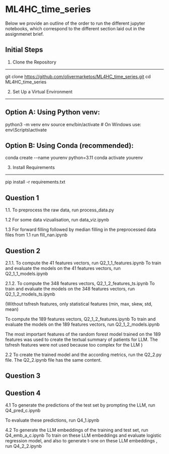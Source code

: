 # ML4HC_time_series

Below we provide an outline of the order to run the different jupyter notebooks, which correspond to the different section laid out in the assignmenet brief.

## Initial Steps

1. Clone the Repository
-------------------------
git clone https://github.com/olivermarketos/ML4HC_time_series.git
cd ML4HC_time_series


2. Set Up a Virtual Environment
--------------------------------
Option A: Using Python venv:
-----------------------------
python3 -m venv env
source env/bin/activate  # On Windows use: env\Scripts\activate

Option B: Using Conda (recommended):
-------------------------------------
conda create --name yourenv python=3.11
conda activate yourenv


3. Install Requirements
-----------------------
pip install -r requirements.txt
## Question 1

1.1. 
To preprocess the raw data, run process_data.py

1.2 For some data vizualisation, run data_viz.ipynb

1.3 For forward filling followed by median filling in the preprocessed data files from 1.1 run fill_nan.ipynb

## Question 2

2.1.1. 
To compute the 41 features vectors, run Q2_1_1_features.ipynb
To train and evaluate the models on the 41 features vectors, run Q2_1_1_models.ipynb

2.1.2.
To compute the 348 features vectors, Q2_1_2_features_ts.ipynb
To train and evaluate the models on the 348 features vectors, run Q2_1_2_models_ts.ipynb

(Without tsfresh features, only statistical features (min, max, skew, std, mean)
    
To compute the 189 features vectors, Q2_1_2_features.ipynb
To train and evaluate the models on the 189 features vectors, run Q2_1_2_models.ipynb

The most important features of the random forest model trained on the 189 features was used to create the textual summary of patients for LLM.
The tsfresh features were not used because too complex for the LLM
)

2.2
To create the trained model and the according metrics, run the Q2_2.py file.
The Q2_2.ipynb file has the same content.

## Question 3

## Question 4

4.1
To generate the predictions of the test set by prompting the LLM, run Q4_pred_c.ipynb

To evaluate these predictions, run Q4_1.ipynb

4.2
To generate the LLM embeddings of the training and test set, run Q4_emb_a_c.ipynb
To train on these LLM embeddings and evaluate logistic regression model, and also to generate t-sne on these LLM embeddings , run Q4_2_2.ipynb

